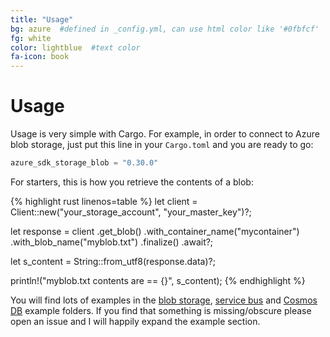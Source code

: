 ```yaml
---
title: "Usage"
bg: azure  #defined in _config.yml, can use html color like '#0fbfcf'
fg: white
color: lightblue  #text color
fa-icon: book
---
```

# Usage

Usage is very simple with Cargo. For example, in order to connect to Azure blob storage, just put this line in your `Cargo.toml` and you are ready to go:

```rust
azure_sdk_storage_blob = "0.30.0"
```
For starters, this is how you retrieve the contents of a blob:

{% highlight rust linenos=table %}
let client = Client::new("your_storage_account", "your_master_key")?;

let response = client
    .get_blob()
    .with_container_name("mycontainer")
    .with_blob_name("myblob.txt")
    .finalize()
    .await?;

let s_content = String::from_utf8(response.data)?;

println!("myblob.txt contents are == {}", s_content);
{% endhighlight %}

You will find lots of examples in the [blob storage](https://github.com/MindFlavor/AzureSDKForRust/tree/master/azure_sdk_storage_blob/examples), [service bus](https://github.com/MindFlavor/AzureSDKForRust/tree/master/azure_sdk_service_bus/examples) and [Cosmos DB](https://github.com/MindFlavor/AzureSDKForRust/tree/master/azure_sdk_cosmos/examples) example folders. If you find that something is missing/obscure please open an issue and I will happily expand the example section.




